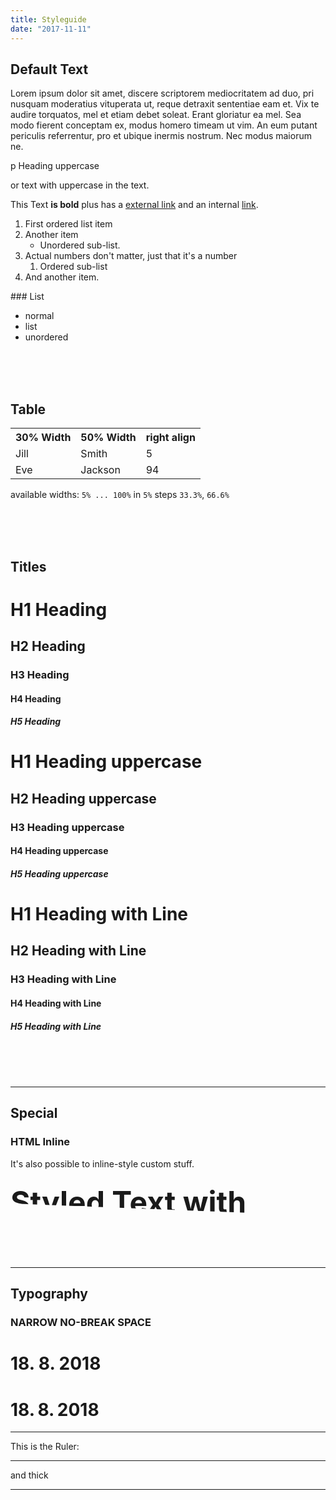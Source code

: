 ```yaml
---
title: Styleguide
date: "2017-11-11"
---
```



<div class="centerColumn">


<h2 class="line">Default Text</h2>

Lorem ipsum dolor sit amet, discere scriptorem mediocritatem ad duo, pri nusquam moderatius vituperata ut, reque detraxit sententiae eam et. Vix te audire torquatos, mel et etiam debet soleat. Erant gloriatur ea mel. Sea modo fierent conceptam ex, modus homero timeam ut vim. An eum putant periculis referrentur, pro et ubique inermis nostrum. Nec modus maiorum ne.

<p class="uppercase">p Heading uppercase</p>

or text with <span class="uppercase">uppercase</span> in the text.

This Text **is bold** plus has a [external link](http://signalwerk.ch) and an internal [link](../).

1. First ordered list item
2. Another item
    * Unordered sub-list.
1. Actual numbers don't matter, just that it's a number
    1. Ordered sub-list
4. And another item.


### List

* normal
* list
* unordered


<br>
<br>
<br>

<h2 class="line">Table</h2>


<table>
  <tr>
    <th class="w30p">30% Width</th>
    <th class="w50p">50% Width</th>
    <th class="num">right align</th>
  </tr>
  <tr>
    <td>Jill</td>
    <td>Smith</td>
    <td class="num">5</td>
  </tr>
  <tr>
    <td>Eve</td>
    <td>Jackson</td>
    <td class="num">94</td>
  </tr>
</table>

available widths: `5% ... 100%` in `5%` steps `33.3%`, `66.6%`

<br>
<br>
<br>



<h2 class="line">Titles</h2>

# H1 Heading
## H2 Heading
### H3 Heading
#### H4 Heading
##### H5 Heading


<h1 class="uppercase">H1 Heading uppercase</h1>
<h2 class="uppercase">H2 Heading uppercase</h2>
<h3 class="uppercase">H3 Heading uppercase</h3>
<h4 class="uppercase">H4 Heading uppercase</h4>
<h5 class="uppercase">H5 Heading uppercase</h5>


<h1 class="line">H1 Heading with Line</h1>
<h2 class="line">H2 Heading with Line</h2>
<h3 class="line">H3 Heading with Line</h3>
<h4 class="line">H4 Heading with Line</h4>
<h5 class="line">H5 Heading with Line</h5>

<br>
<br>
<br>



<hr class="thick">

<h2 class="line">Special</h2>

### HTML Inline
It's also possible to inline-style custom stuff.

<style>
h3 span.mask {
  font-size: 3rem;
  clip-path: polygon(0 0, 0 55%, 100% 80%, 100% 0);
}
</style>



<div class="special">
  <h3>
    <span class="mask">Styled Text with Mask</span>
  </h3>
</div>



<hr class="thick">

<h2 class="line">Typography</h2>


### NARROW NO-BREAK SPACE
# 18. 8. 2018
# 18.&#8239;8.&#8239;2018



<hr class="thick">






This is the Ruler:

<hr>
and thick

<hr class="thick">




</div>
